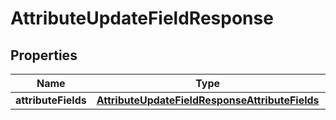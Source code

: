 

# AttributeUpdateFieldResponse


## Properties

| Name | Type | Description | Notes |
|------------ | ------------- | ------------- | -------------|
|**attributeFields** | [**AttributeUpdateFieldResponseAttributeFields**](AttributeUpdateFieldResponseAttributeFields.md) |  |  [optional] |



